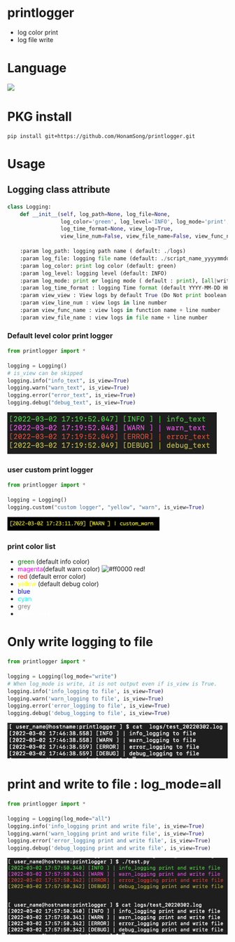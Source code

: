 # printlogger
+ log color print
+ log file write

# Language
<img src="https://img.shields.io/badge/python-3776AB?style=flat-square&logo=python&logoColor=white"/>
<!--<img src="https://img.shields.io/badge/python-100%25-blue"/>-->

# PKG install 
```console
pip install git+https://github.com/HonamSong/printlogger.git
```

# Usage

## Logging class attribute
```python
class Logging:
    def __init__(self, log_path=None, log_file=None,
                 log_color='green', log_level='INFO', log_mode='print',
                 log_time_format=None, view_log=True,
                 view_line_num=False, view_file_name=False, view_func_name=False):

    :param log_path: logging path name ( default: ./logs)
    :param log_file: logging file name (default: ./script_name_yyyymmdd.log)
    :param log_color: print log color (default: green)
    :param log_level: logging level (default: INFO)
    :param log_mode: print or loging mode ( default : print), [all|write|print]
    :param log_time_format : logging Time format (default YYYY-MM-DD HH:MM:SS:3F)
    :param view_view : View logs by default True (Do Not print boolean is False)
    :param view_line_num : view logs in line number
    :param view_func_name : view logs in function name + line number
    :param view_file_name : view logs in file name + line number
```

### Default level color print logger
```python
from printlogger import *

logging = Logging()
# is_view can be skipped
logging.info("info_text", is_view=True)
logging.warn("warn_text", is_view=True)
logging.error("error_text", is_view=True)
logging.debug("debug_text", is_view=True)
```
![alt levelcolor](./img/default_loglevel_color.png)

### user custom print logger
```python
from printlogger import *

logging = Logging()
logging.custom("custom logger", "yellow", "warn", is_view=True)
```
![alt custom_logger](./img/custom_logger.png)

### print color list
 + <span style="color:green">green</span> (default info color)
 + <span style="color:magenta">magenta</span>(default warn color)
 ![#ff0000](https://placehold.it/12/ff0000?text=+) red!
 + <span style="color:red">red</span> (default error color)
 + <span style="color:yellow">yellow</span> (default debug color)
 + <span style="color:blue">blue</span> 
 + <span style="color:cyan">cyan</span> 
 + <span style="color:grey">grey</span> 
 + <span style="color:white">white</span




# Only write logging to file
```python
from printlogger import *

logging = Logging(log_mode="write")
# When log_mode is write, it is not output even if is_view is True.
logging.info('info_logging to file', is_view=True)
logging.warn('warn_logging to file', is_view=True)
logging.error('error_logging to file', is_view=True)
logging.debug('debug_logging to file', is_view=True)

```
![alt only_write](./img/write_to_file.png)

# print and write to file : log_mode=all
```python
from printlogger import *

logging = Logging(log_mode="all")
logging.info('info_logging print and write file', is_view=True)
logging.warn('warn_logging print and write file', is_view=True)
logging.error('error_logging print and write file', is_view=True)
logging.debug('debug_logging print and write file', is_view=True)
```
![alt log_mode_all](./img/log_mode_all_default.png)
